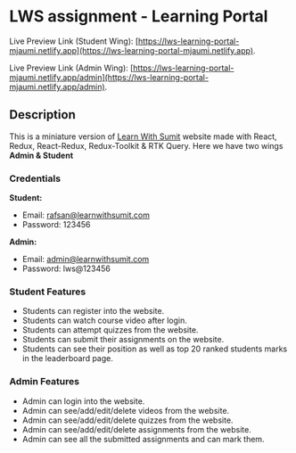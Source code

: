 # LWS assignment - Learning Portal

Live Preview Link (Student Wing): [https://lws-learning-portal-mjaumi.netlify.app](https://lws-learning-portal-mjaumi.netlify.app).

Live Preview Link (Admin Wing): [https://lws-learning-portal-mjaumi.netlify.app/admin](https://lws-learning-portal-mjaumi.netlify.app/admin).

## Description

This is a miniature version of [Learn With Sumit](https://learnwithsumit.com) website made with React, Redux, React-Redux, Redux-Toolkit & RTK Query. Here we have two wings **Admin & Student**

### Credentials

**Student:**

- Email: rafsan@learnwithsumit.com
- Password: 123456

**Admin:**

- Email: admin@learnwithsumit.com
- Password: lws@123456

### Student Features

- Students can register into the website.
- Students can watch course video after login.
- Students can attempt quizzes from the website.
- Students can submit their assignments on the website.
- Students can see their position as well as top 20 ranked students marks in the leaderboard page.

### Admin Features

- Admin can login into the website.
- Admin can see/add/edit/delete videos from the website.
- Admin can see/add/edit/delete quizzes from the website.
- Admin can see/add/edit/delete assignments from the website.
- Admin can see all the submitted assignments and can mark them.

